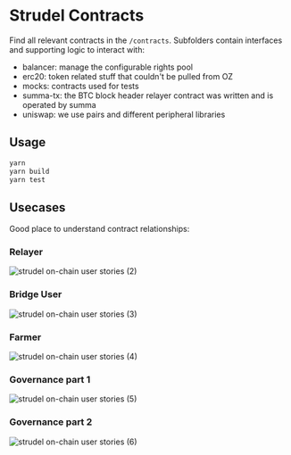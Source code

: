 # Strudel Contracts

Find all relevant contracts in the `/contracts`. Subfolders contain interfaces and supporting logic to interact with:
- balancer: manage the configurable rights pool 
- erc20: token related stuff that couldn't be pulled from OZ
- mocks: contracts used for tests
- summa-tx: the BTC block header relayer contract was written and is operated by summa
- uniswap: we use pairs and different peripheral libraries

## Usage

```sh
yarn
yarn build
yarn test
```


## Usecases

Good place to understand contract relationships:

### Relayer
![strudel on-chain user stories (2)](https://user-images.githubusercontent.com/659301/95352479-9156e200-08c2-11eb-876f-d08e7de6d803.png)

### Bridge User
![strudel on-chain user stories (3)](https://user-images.githubusercontent.com/659301/95352480-91ef7880-08c2-11eb-8b68-7d41b5fc6c8d.png)

### Farmer
![strudel on-chain user stories (4)](https://user-images.githubusercontent.com/659301/95352481-91ef7880-08c2-11eb-9879-04b2dfc42851.png)

### Governance part 1
![strudel on-chain user stories (5)](https://user-images.githubusercontent.com/659301/95352484-92880f00-08c2-11eb-8356-9389ae63b8f9.png)

### Governance part 2
![strudel on-chain user stories (6)](https://user-images.githubusercontent.com/659301/95352486-92880f00-08c2-11eb-8228-fd9fa06f7e3a.png)
